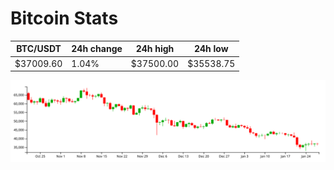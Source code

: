 # Bitcoin Stats

BTC/USDT|24h change|24h high|24h low|
|---|---|---|---|
|$37009.60|1.04%|$37500.00|$35538.75|

<img src="./chart.svg">
